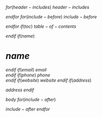$for(header-includes)$
$header-includes$

$endfor$
$for(include-before)$
$include-before$

$endfor$
$if(toc)$
$table-of-contents$

$endif$
$if(name)$
# $name$

$endif$
$if(email)$
$email$  
$endif$
$if(phone)$
$phone$  
$endif$
$if(website)$
$website$
$endif$
$if(address)$

$address$
$endif$

$body$
$for(include-after)$

$include-after$
$endfor$
